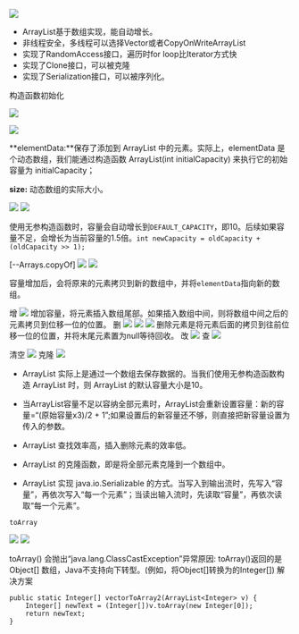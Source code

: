![](https://ws2.sinaimg.cn/large/006tKfTcly1ffxxson5hnj31ay02at9i.jpg)
+ ArrayList基于数组实现，能自动增长。
+ 非线程安全，多线程可以选择Vector或者CopyOnWriteArrayList
+ 实现了RandomAccess接口，遍历时for loop比Iterator方式快
+ 实现了Clone接口，可以被克隆
+ 实现了Serialization接口，可以被序列化。

构造函数初始化

![](https://ws3.sinaimg.cn/large/006tNc79ly1ffxyf2vbqwj31jc138wnr.jpg)

![](https://ws4.sinaimg.cn/large/006tNc79ly1ffxyfzrv7lj31cy0h2aeu.jpg)

**elementData:**保存了添加到 ArrayList 中的元素。实际上，elementData 是个动态数组，我们能通过构造函数 ArrayList(int initialCapacity) 来执行它的初始容量为 initialCapacity；

**size:** 动态数组的实际大小。

![](https://ws3.sinaimg.cn/large/006tNc79ly1ffxylhxmbtj31720zq480.jpg)
![](https://ws1.sinaimg.cn/large/006tNc79ly1ffxymx5lqxj31du0kmn29.jpg)

使用无参构造函数时，容量会自动增长到``DEFAULT_CAPACITY``，即10。后续如果容量不足，会增长为当前容量的1.5倍。``int newCapacity = oldCapacity + (oldCapacity >> 1);``

[--Arrays.copyOf]
![](https://ws2.sinaimg.cn/large/006tNc79ly1ffxyuytcg5j31kw0vbk3p.jpg)
![](https://ws4.sinaimg.cn/large/006tNc79ly1ffxywb4eh5j31cw0ou10m.jpg)

容量增加后，会将原来的元素拷贝到新的数组中，并将``elementData``指向新的数组。

增
![](https://ws3.sinaimg.cn/large/006tNc79ly1ffxyyotoq4j319m0xsqbn.jpg)
增加容量，将元素插入数组尾部。如果插入数组中间，则将数组中间之后的元素拷贝到位移一位的位置。
删
![](https://ws1.sinaimg.cn/large/006tNc79ly1ffxz1hmvw8j31bu0q244z.jpg)
![](https://ws4.sinaimg.cn/large/006tNc79ly1ffxz47is7oj31ek0w0ahr.jpg)
![](https://ws1.sinaimg.cn/large/006tNc79ly1ffxz4ftj9yj317q0e40vw.jpg)
删除元素是将元素后面的拷贝到往前位移一位的位置，并将末尾元素置为null等待回收。
改
![](https://ws1.sinaimg.cn/large/006tNbRwly1ffxze7v9vwj317o0iywjc.jpg)
查
![](https://ws4.sinaimg.cn/large/006tNbRwly1ffxzf4uys3j316o0eewhw.jpg)

清空
![](https://ws1.sinaimg.cn/large/006tNbRwly1ffxzgxi5mej313y0eo40m.jpg)
克隆
![](https://ws2.sinaimg.cn/large/006tNbRwly1ffxzhlezb2j319i0ie0x1.jpg)

+ ArrayList 实际上是通过一个数组去保存数据的。当我们使用无参构造函数构造 ArrayList 时，则 ArrayList 的默认容量大小是10。

+ 当ArrayList容量不足以容纳全部元素时，ArrayList会重新设置容量：新的容量=“(原始容量x3)/2 + 1”;如果设置后的新容量还不够，则直接把新容量设置为传入的参数。

+ ArrayList 查找效率高，插入删除元素的效率低。

+ ArrayList 的克隆函数，即是将全部元素克隆到一个数组中。

+ ArrayList 实现 java.io.Serializable 的方式。当写入到输出流时，先写入“容量”，再依次写入“每一个元素”；当读出输入流时，先读取“容量”，再依次读取“每一个元素”。

``toArray``

![](https://ws1.sinaimg.cn/large/006tNbRwly1ffxzjp203hj31ae0j0dk4.jpg)
![](https://ws4.sinaimg.cn/large/006tNbRwly1ffxzk4pgoyj31cm108499.jpg)

toArray() 会抛出“java.lang.ClassCastException”异常原因: toArray()返回的是 Object[] 数组，Java不支持向下转型。(例如，将Object[]转换为的Integer[])
解决方案

```
public static Integer[] vectorToArray2(ArrayList<Integer> v) {
	Integer[] newText = (Integer[])v.toArray(new Integer[0]);
	return newText;
}
```


